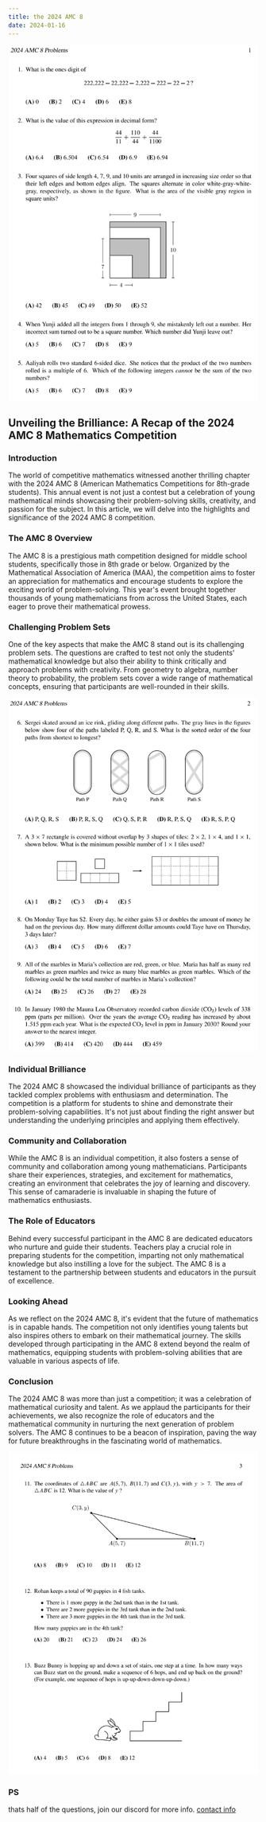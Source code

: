 ```yaml
---
title: the 2024 AMC 8
date: 2024-01-16
---
```


![AMC 8 page 2](./page2.png)

## Unveiling the Brilliance: A Recap of the 2024 AMC 8 Mathematics Competition

### Introduction
The world of competitive mathematics witnessed another thrilling chapter with the 2024 AMC 8 (American Mathematics Competitions for 8th-grade students). This annual event is not just a contest but a celebration of young mathematical minds showcasing their problem-solving skills, creativity, and passion for the subject. In this article, we will delve into the highlights and significance of the 2024 AMC 8 competition.

### The AMC 8 Overview
The AMC 8 is a prestigious math competition designed for middle school students, specifically those in 8th grade or below. Organized by the Mathematical Association of America (MAA), the competition aims to foster an appreciation for mathematics and encourage students to explore the exciting world of problem-solving. This year's event brought together thousands of young mathematicians from across the United States, each eager to prove their mathematical prowess.

### Challenging Problem Sets
One of the key aspects that make the AMC 8 stand out is its challenging problem sets. The questions are crafted to test not only the students' mathematical knowledge but also their ability to think critically and approach problems with creativity. From geometry to algebra, number theory to probability, the problem sets cover a wide range of mathematical concepts, ensuring that participants are well-rounded in their skills.

![AMC 8 page 2](./page3.png)

### Individual Brilliance
The 2024 AMC 8 showcased the individual brilliance of participants as they tackled complex problems with enthusiasm and determination. The competition is a platform for students to shine and demonstrate their problem-solving capabilities. It's not just about finding the right answer but understanding the underlying principles and applying them effectively.

### Community and Collaboration
While the AMC 8 is an individual competition, it also fosters a sense of community and collaboration among young mathematicians. Participants share their experiences, strategies, and excitement for mathematics, creating an environment that celebrates the joy of learning and discovery. This sense of camaraderie is invaluable in shaping the future of mathematics enthusiasts.

### The Role of Educators
Behind every successful participant in the AMC 8 are dedicated educators who nurture and guide their students. Teachers play a crucial role in preparing students for the competition, imparting not only mathematical knowledge but also instilling a love for the subject. The AMC 8 is a testament to the partnership between students and educators in the pursuit of excellence.

### Looking Ahead
As we reflect on the 2024 AMC 8, it's evident that the future of mathematics is in capable hands. The competition not only identifies young talents but also inspires others to embark on their mathematical journey. The skills developed through participating in the AMC 8 extend beyond the realm of mathematics, equipping students with problem-solving abilities that are valuable in various aspects of life.

### Conclusion
The 2024 AMC 8 was more than just a competition; it was a celebration of mathematical curiosity and talent. As we applaud the participants for their achievements, we also recognize the role of educators and the mathematical community in nurturing the next generation of problem solvers. The AMC 8 continues to be a beacon of inspiration, paving the way for future breakthroughs in the fascinating world of mathematics.

![AMC 8 page 2](./page4.png)

### PS
thats half of the questions, join our discord for more info.
[contact info](/post/contact)